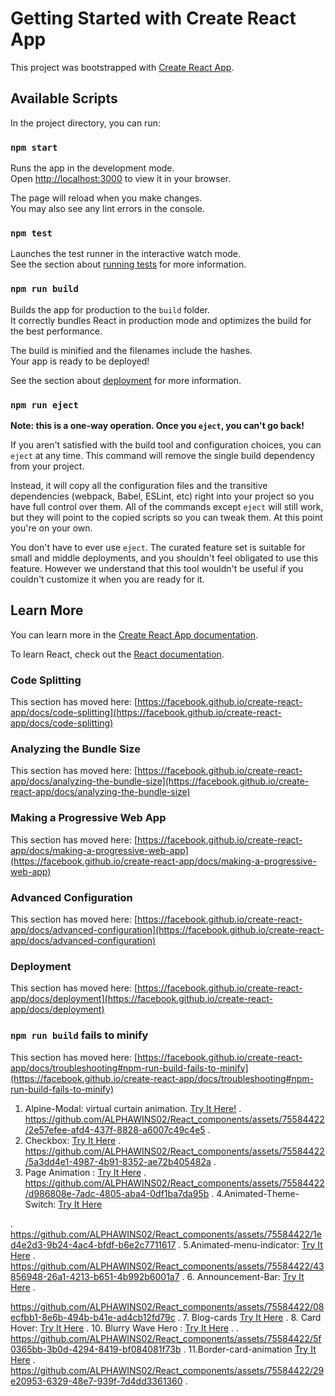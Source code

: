 # Getting Started with Create React App

This project was bootstrapped with [Create React App](https://github.com/facebook/create-react-app).

## Available Scripts

In the project directory, you can run:

### `npm start`

Runs the app in the development mode.\
Open [http://localhost:3000](http://localhost:3000) to view it in your browser.

The page will reload when you make changes.\
You may also see any lint errors in the console.

### `npm test`

Launches the test runner in the interactive watch mode.\
See the section about [running tests](https://facebook.github.io/create-react-app/docs/running-tests) for more information.

### `npm run build`

Builds the app for production to the `build` folder.\
It correctly bundles React in production mode and optimizes the build for the best performance.

The build is minified and the filenames include the hashes.\
Your app is ready to be deployed!

See the section about [deployment](https://facebook.github.io/create-react-app/docs/deployment) for more information.

### `npm run eject`

**Note: this is a one-way operation. Once you `eject`, you can't go back!**

If you aren't satisfied with the build tool and configuration choices, you can `eject` at any time. This command will remove the single build dependency from your project.

Instead, it will copy all the configuration files and the transitive dependencies (webpack, Babel, ESLint, etc) right into your project so you have full control over them. All of the commands except `eject` will still work, but they will point to the copied scripts so you can tweak them. At this point you're on your own.

You don't have to ever use `eject`. The curated feature set is suitable for small and middle deployments, and you shouldn't feel obligated to use this feature. However we understand that this tool wouldn't be useful if you couldn't customize it when you are ready for it.

## Learn More

You can learn more in the [Create React App documentation](https://facebook.github.io/create-react-app/docs/getting-started).

To learn React, check out the [React documentation](https://reactjs.org/).

### Code Splitting

This section has moved here: [https://facebook.github.io/create-react-app/docs/code-splitting](https://facebook.github.io/create-react-app/docs/code-splitting)

### Analyzing the Bundle Size

This section has moved here: [https://facebook.github.io/create-react-app/docs/analyzing-the-bundle-size](https://facebook.github.io/create-react-app/docs/analyzing-the-bundle-size)

### Making a Progressive Web App

This section has moved here: [https://facebook.github.io/create-react-app/docs/making-a-progressive-web-app](https://facebook.github.io/create-react-app/docs/making-a-progressive-web-app)

### Advanced Configuration

This section has moved here: [https://facebook.github.io/create-react-app/docs/advanced-configuration](https://facebook.github.io/create-react-app/docs/advanced-configuration)

### Deployment

This section has moved here: [https://facebook.github.io/create-react-app/docs/deployment](https://facebook.github.io/create-react-app/docs/deployment)

### `npm run build` fails to minify

This section has moved here: [https://facebook.github.io/create-react-app/docs/troubleshooting#npm-run-build-fails-to-minify](https://facebook.github.io/create-react-app/docs/troubleshooting#npm-run-build-fails-to-minify)

1. Alpine-Modal: virtual curtain animation.
 [Try It Here!](https://github.com/ALPHAWINS02/React_components/tree/main/src/Alpine-Modal)
.
https://github.com/ALPHAWINS02/React_components/assets/75584422/2e57efee-afd4-437f-8828-a6007c49c4e5
.
2. Checkbox:
[Try It Here](https://github.com/ALPHAWINS02/React_components/tree/main/src/Animated-Fill-Checkboxes)
.
https://github.com/ALPHAWINS02/React_components/assets/75584422/5a3dd4e1-4987-4b91-8352-ae72b405482a
.
3. Page Animation :
[Try It Here](https://github.com/ALPHAWINS02/React_components/tree/main/src/Animated-LandingPage)
.
https://github.com/ALPHAWINS02/React_components/assets/75584422/d986808e-7adc-4805-aba4-0df1ba7da95b
.
4.Animated-Theme-Switch:
[Try It Here](https://github.com/ALPHAWINS02/React_components/tree/main/src/Animated-Theme-Switch)

.
https://github.com/ALPHAWINS02/React_components/assets/75584422/1ed4e2d3-9b24-4ac4-bfdf-b6e2c7711617
.
5.Animated-menu-indicator:
[Try It Here](https://github.com/ALPHAWINS02/React_components/tree/main/src/Animated-menu-indicator)
.
https://github.com/ALPHAWINS02/React_components/assets/75584422/43856948-26a1-4213-b651-4b992b6001a7
.
6. Announcement-Bar:
[Try It Here](https://github.com/ALPHAWINS02/React_components/tree/main/src/Announcement-Bar)
.

https://github.com/ALPHAWINS02/React_components/assets/75584422/08ecfbb1-8e6b-494b-b41e-ad4cb12fd79c
.
7. Blog-cards
[Try It Here](https://github.com/ALPHAWINS02/React_components/tree/main/src/Blog-cards)
.
8. Card Hover:
[Try It Here](https://github.com/ALPHAWINS02/React_components/tree/main/src/Card-Hover)
.
10. Blurry Wave Hero :
[Try It Here](https://github.com/ALPHAWINS02/React_components/tree/main/src/blurry-wavy-hero)
.
.
https://github.com/ALPHAWINS02/React_components/assets/75584422/5f0365bb-3b0d-4294-8419-bf084081f73b
.
11.Border-card-animation
[Try It Here](https://github.com/ALPHAWINS02/React_components/tree/main/src/border-card-animation)
.
https://github.com/ALPHAWINS02/React_components/assets/75584422/29e20953-6329-48e7-939f-7d4dd3361360
.

